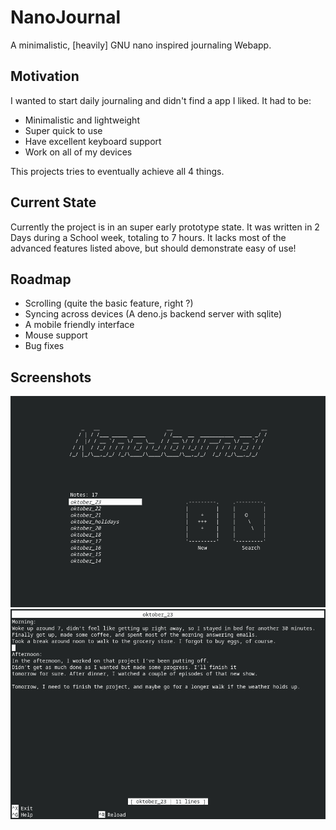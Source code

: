# NanoJournal

A minimalistic, [heavily] GNU nano inspired journaling Webapp.

## Motivation

I wanted to start daily journaling and didn't find a app I liked. It had to be:

- Minimalistic and lightweight
- Super quick to use
- Have excellent keyboard support
- Work on all of my devices

This projects tries to eventually achieve all 4 things.

## Current State

Currently the project is in an super early prototype state.
It was written in 2 Days during a School week, totaling to 7 hours.
It lacks most of the advanced features listed above, but should demonstrate easy of use!

## Roadmap

- Scrolling (quite the basic feature, right ?)
- Syncing across devices (A deno.js backend server with sqlite)
- A mobile friendly interface
- Mouse support
- Bug fixes

## Screenshots

![Menu screen](doc/menu.png)
![Editor screen](doc/editor.png)
